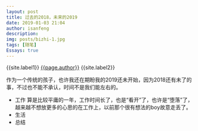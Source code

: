 ```yaml
---
layout: post
title: 过去的2018，未来的2019
date: 2019-01-03 21:04
author: isanfeng
description:
img: posts/bizhi-1.jpg
tags: [随笔]
Essays: true
---
```

{{site.label1}} <a href="/about">{{page.author}}</a> {{site.label2}}

作为一个传统的孩子，也许我还在期盼我的2019还未开始，因为2018还有未了的事，不过也不能不承认，时间不是我们能左右的。
<ul>
	<li>工作
算是比较平庸的一年，工作时间长了，也是“看开”了，也许是“堕落”了，越来越不想放更多的心思的在工作上，以前那个很有想法的boy故意走丢了。</li>
	<li>生活</li>
	<li>总结</li>
</ul>
&nbsp;
